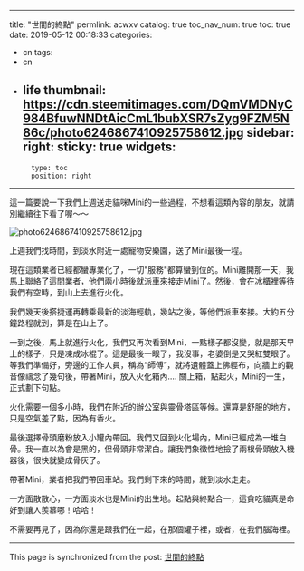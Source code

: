 
---
title: "世間的終點"
permlink: acwxv
catalog: true
toc_nav_num: true
toc: true
date: 2019-05-12 00:18:33
categories:
- cn
tags:
- cn
- life
thumbnail: https://cdn.steemitimages.com/DQmVMDNyC984BfuwNNDtAicCmL1bubXSR7sZyg9FZM5N86c/photo6246867410925758612.jpg
sidebar:
    right:
        sticky: true
widgets:
    -
        type: toc
        position: right
---


這一篇要說一下我們上週送走貓咪Mini的一些過程，不想看這類內容的朋友，就請別繼續往下看了喔～～

![photo6246867410925758612.jpg](https://cdn.steemitimages.com/DQmVMDNyC984BfuwNNDtAicCmL1bubXSR7sZyg9FZM5N86c/photo6246867410925758612.jpg)

上週我們找時間，到淡水附近一處寵物安樂園，送了Mini最後一程。

現在這類業者已經都蠻專業化了，一切"服務"都算蠻到位的。Mini離開那一天，我馬上聯絡了這間業者，他們兩小時後就派車來接走Mini了。然後，會在冰櫃裡等待我們有空時，到山上去進行火化。

我們幾天後搭捷運再轉乘最新的淡海輕軌，幾站之後，等他們派車來接。大約五分鐘路程就到，算是在山上了。

一到之後，馬上就進行火化，我們又再次看到Mini，一點樣子都沒變，就是那天早上的樣子，只是凍成冰棍了。這是最後一眼了，我沒事，老婆倒是又哭紅雙眼了。等我們準備好，旁邊的工作人員，稱為“師傅”，就將遺體蓋上佛經布，向牆上的觀音像禱念了幾句後，帶著Mini，放入火化箱內.... 關上箱，點起火，Mini的一生，正式劃下句點。

火化需要一個多小時，我們在附近的辦公室與靈骨塔區等候。還算是舒服的地方，只是空氣差了點，因為有香火。

最後選擇骨頭磨粉放入小罐內帶回。我們又回到火化場內，Mini已經成為一堆白骨。我一直以為會是黑的，但骨頭非常潔白。讓我們象徵性地撿了兩根骨頭放入機器後，很快就變成骨灰了。

帶著Mini，業者把我們帶回車站。我們剩下來的時間，就到淡水走走。

一方面散散心，一方面淡水也是Mini的出生地。起點與終點合一，這貪吃貓真是命好到讓人羨慕哪！哈哈！

不需要再見了，因為你還是跟我們在一起，在那個罐子裡，或者，在我們腦海裡。

- - -

This page is synchronized from the post: [世間的終點](https://steemit.com/@deanliu/acwxv)
